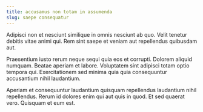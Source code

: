 ```yaml
---
title: accusamus non totam in assumenda
slug: saepe consequatur
---
```


Adipisci non et nesciunt similique in omnis nesciunt ab quo. Velit tenetur debitis vitae animi qui. Rem sint saepe et veniam aut repellendus quibusdam aut.

Praesentium iusto rerum neque sequi quia eos et corrupti. Dolorem aliquid numquam. Beatae aperiam et labore. Voluptatem sint adipisci totam optio tempora qui. Exercitationem sed minima quia quia consequuntur accusantium nihil laudantium.

Aperiam et consequuntur laudantium quisquam repellendus laudantium nihil repellendus. Rerum id dolores enim qui aut quis in quod. Et sed quaerat vero. Quisquam et eum est.
